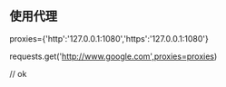 ## 使用代理

proxies={'http':'127.0.0.1:1080','https':'127.0.0.1:1080'}

requests.get('http://www.google.com',proxies=proxies)

// ok

